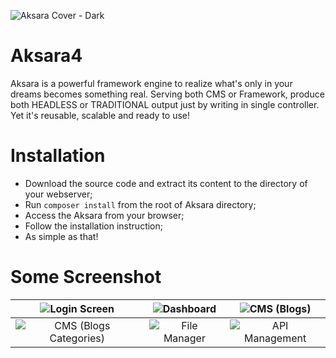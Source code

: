 ![Aksara Cover - Dark](https://user-images.githubusercontent.com/10624446/103445986-044adb80-4cad-11eb-8df7-52083dfd5868.jpg)


# Aksara4
Aksara is a powerful framework engine to realize what's only in your dreams becomes something real. Serving both CMS or Framework, produce both HEADLESS or TRADITIONAL output just by writing in single controller. Yet it's reusable, scalable and ready to use!

# Installation
- Download the source code and extract its content to the directory of your webserver;
- Run `composer install` from the root of Aksara directory;
- Access the Aksara from your browser;
- Follow the installation instruction;
- As simple as that!

# Some Screenshot
| ![Login Screen](https://user-images.githubusercontent.com/10624446/105020814-5dbb5480-5a7a-11eb-9ba7-e934feffd31c.png) | ![Dashboard](https://user-images.githubusercontent.com/10624446/105020792-572cdd00-5a7a-11eb-8ef9-3fe369f8f670.png) | ![CMS (Blogs)](https://user-images.githubusercontent.com/10624446/105020799-58f6a080-5a7a-11eb-9ebd-8555c963f541.png) |
| :---: | :---: | :---: |
| ![CMS (Blogs Categories)](https://user-images.githubusercontent.com/10624446/105020801-5a27cd80-5a7a-11eb-8282-c79cb35ddddf.png) | ![File Manager](https://user-images.githubusercontent.com/10624446/105020803-5ac06400-5a7a-11eb-9891-1a5caf02de7b.png) | ![API Management](https://user-images.githubusercontent.com/10624446/105020810-5c8a2780-5a7a-11eb-9157-2f5fd0c9e64d.png) |
